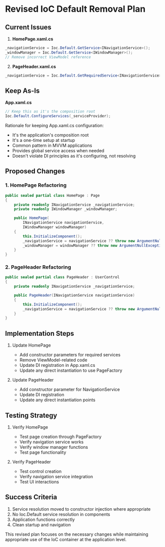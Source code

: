# Revised IoC Default Removal Plan

## Current Issues

1. **HomePage.xaml.cs**
```csharp
_navigationService = Ioc.Default.GetService<INavigationService>();
_windowManager = Ioc.Default.GetService<IWindowManager>();
// Remove incorrect ViewModel reference
```

2. **PageHeader.xaml.cs**
```csharp
_navigationService = Ioc.Default.GetRequiredService<INavigationService>();
```

## Keep As-Is

**App.xaml.cs**
```csharp
// Keep this as it's the composition root
Ioc.Default.ConfigureServices(_serviceProvider);
```

Rationale for keeping App.xaml.cs configuration:
- It's the application's composition root
- It's a one-time setup at startup
- Common pattern in MVVM applications
- Provides global service access when needed
- Doesn't violate DI principles as it's configuring, not resolving

## Proposed Changes

### 1. HomePage Refactoring

```csharp
public sealed partial class HomePage : Page
{
    private readonly INavigationService _navigationService;
    private readonly IWindowManager _windowManager;

    public HomePage(
        INavigationService navigationService,
        IWindowManager windowManager)
    {
        this.InitializeComponent();
        _navigationService = navigationService ?? throw new ArgumentNullException(nameof(navigationService));
        _windowManager = windowManager ?? throw new ArgumentNullException(nameof(windowManager));
    }
}
```

### 2. PageHeader Refactoring

```csharp
public sealed partial class PageHeader : UserControl
{
    private readonly INavigationService _navigationService;

    public PageHeader(INavigationService navigationService)
    {
        this.InitializeComponent();
        _navigationService = navigationService ?? throw new ArgumentNullException(nameof(navigationService));
    }
}
```

## Implementation Steps

1. Update HomePage
   - Add constructor parameters for required services
   - Remove ViewModel-related code
   - Update DI registration in App.xaml.cs
   - Update any direct instantiation to use PageFactory

2. Update PageHeader
   - Add constructor parameter for NavigationService
   - Update DI registration
   - Update any direct instantiation points

## Testing Strategy

1. Verify HomePage
   - Test page creation through PageFactory
   - Verify navigation service works
   - Verify window manager functions
   - Test page functionality

2. Verify PageHeader
   - Test control creation
   - Verify navigation service integration
   - Test UI interactions

## Success Criteria

1. Service resolution moved to constructor injection where appropriate
2. No Ioc.Default service resolution in components
3. Application functions correctly
4. Clean startup and navigation

This revised plan focuses on the necessary changes while maintaining appropriate use of the IoC container at the application level.